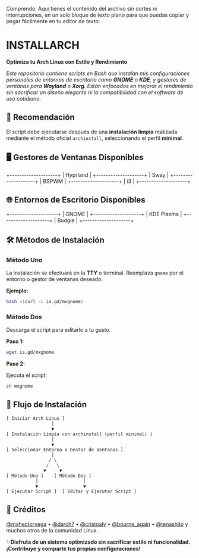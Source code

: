 Comprendo. Aquí tienes el contenido del archivo sin cortes ni interrupciones, en un solo bloque de texto plano para que puedas copiar y pegar fácilmente en tu editor de texto:


# INSTALLARCH


**Optimiza tu Arch Linux con Estilo y Rendimiento**

*Este repositorio contiene scripts en Bash que instalan mis configuraciones personales de entornos de escritorio como **GNOME** o **KDE**, y gestores de ventanas para **Wayland** o **Xorg**. Están enfocados en mejorar el rendimiento sin sacrificar un diseño elegante ni la compatibilidad con el software de uso cotidiano.*



## 🚀 Recomendación

El script debe ejecutarse después de una **instalación limpia** realizada mediante el método oficial `archinstall`, seleccionando el perfil **minimal**.


## 🖥️ Gestores de Ventanas Disponibles

+--------------------+
|       Hyprland     | 
+--------------------+
|         Sway       |
+--------------------+
|         BSPWM      |
+--------------------+
|         i3         |
+--------------------+

## 🌐 Entornos de Escritorio Disponibles

+--------------------+
|       GNOME        |
+--------------------+
|    KDE Plasma      |
+--------------------+
|       Budgie       |
+--------------------+


## 🛠️ Métodos de Instalación

### Método Uno

La instalación se efectuará en la **TTY** o terminal. Reemplaza `gnome` por el entorno o gestor de ventanas deseado.

**Ejemplo:**

```bash
bash <(curl -L is.gd/mxgnome)
```

### Método Dos

Descarga el script para editarlo a tu gusto.

**Paso 1:**

```bash
wget is.gd/mxgnome
```

**Paso 2:**

Ejecuta el script:

```bash
sh mxgnome
```


## 📝 Flujo de Instalación

```
[ Iniciar Arch Linux ]
                 │
                 ▼
[ Instalación Limpia con archinstall (perfil minimal) ]
                 │
                 ▼
[ Seleccionar Entorno o Gestor de Ventanas ]
                 │
                / \
               /   \
              ▼     ▼
[ Método Uno ]    [ Método Dos ]
           │                 │
           ▼                 ▼
[ Ejecutar Script ]  [ Editar y Ejecutar Script ]
```


## 🙌 Créditos

[@mxhectorvega](#) • [@darch7](#) • [@cristoalv](#) • [@bourne_again](#) • [@tenashito](#) y muchos otros de la comunidad Linux.


✨**Disfruta de un sistema optimizado sin sacrificar estilo ni funcionalidad. ¡Contribuye y comparte tus propias configuraciones!**
